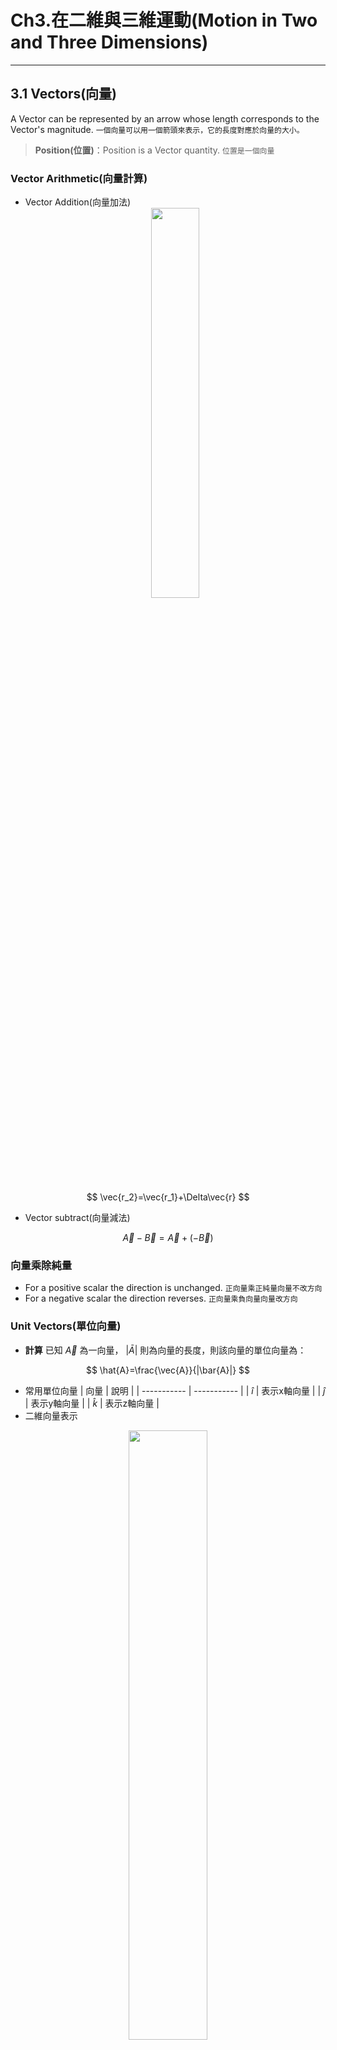 # Ch3.在二維與三維運動(Motion in Two and Three Dimensions)

---

## 3.1 Vectors(向量)

A Vector can be represented by an arrow whose length corresponds to the Vector's magnitude.
`一個向量可以用一個箭頭來表示，它的長度對應於向量的大小。`
> **Position(位置)**：Position is a Vector quantity. `位置是一個向量`

### Vector Arithmetic(向量計算)

* Vector Addition(向量加法)
  <div align='center'><img src=Picture/螢幕快照%202022-10-24%2015-08-49.png width=40% /></div>

$$
\vec{r_2}=\vec{r_1}+\Delta\vec{r}
$$

* Vector subtract(向量減法)

$$
\vec{A}-\vec{B}=\vec{A}+{(-\vec{B})}
$$

### 向量乘除純量

* For a positive scalar the direction is unchanged.
`正向量乘正純量向量不改方向`
* For a negative scalar the direction reverses.
`正向量乘負向量向量改方向`

### Unit Vectors(單位向量)

* **計算**
已知 $\vec{A}$ 為一向量， $|\bar{A}|$ 則為向量的長度，則該向量的單位向量為：

$$
\hat{A}=\frac{\vec{A}}{|\bar{A}|}
$$

* 常用單位向量
  | 向量        | 說明        |
  | ----------- | ----------- |
  | $\hat{i}$ | 表示x軸向量 |
  | $\hat{j}$ | 表示y軸向量 |
  | $\hat{k}$ | 表示z軸向量 |
* 二維向量表示

<div align="center"><img src=Picture/螢幕快照%202022-10-24%2015-22-56.png width=50%></div>

$$
\vec{A}=\vec{A_x}+\vec{A_y}={A_x}\hat{i}+{A_y}\hat{j}
$$

* 三維向量表示

<div align="center"><img src=./Picture/螢幕快照%202022-10-24%2015-23-32.png width=40%></div>

$$
\vec{A}=\vec{A_x}+\vec{A_y}+\vec{A_z}={A_x}\hat{i}+{A_y}\hat{j}+{A_z}\hat{k}
$$

### Vector Components(向量分量)

* 二維平面

<div align="center"><img src=./Picture/2022-10-26-14-34-55.png width=40%></div>

$$
\begin{cases}
  \vec{A_x}\text{是}\vec{A}\text{的x分量} \\
  \vec{A_y}\text{是}\vec{A}\text{的y分量} \\
\end{cases} \rightarrow \vec{A}=\vec{A_x}+\vec{A_y}
$$

$$
\begin{cases}
  {A_x}=|\vec{A_x}|=A\cos\theta \\
  {A_y}=|\vec{A_y}|=A\sin\theta \\
\end{cases}\rightarrow A=\sqrt{{A_x}^2+{A_y}^2}
$$

$$
\tan\theta=\frac{A_y}{A_x} \rightarrow \theta=\tan^{-1}\frac{A_y}{A_x}
$$

* 三維平面
  <div align="center"><img src=./Picture/2022-10-26-15-18-09.png width=40%></div>

  $$
  \begin{split}
    \vec{A}=&\vec{A_x}+\vec{A_y}+\vec{A_z} \\
    =&{A_x}\hat{i}+{A_y}\hat{j}+{A_z}\hat{k} \\
    A=&|\vec{A}|=\sqrt{\vec{A_x}+\vec{A_y}+\vec{A_z}}
  \end{split}
  $$

### 使用單位向量進行向量計算

* $\vec{A}={A_x}\hat{i}+{A_y}\hat{j}$, $\vec{B}={B_x}\hat{i}+{B_y}\hat{j}$
  <div align="center"><img src=./Picture/螢幕快照%202022-10-26%2015-38-36.png width=40%></div>

  > then
  >
  > $$
  >   \vec{A}+\vec{B}=({A_x}+{B_x})\hat{i}+({A_y}+{B_y})\hat{j}
  > $$

#### 例題3.1 Taking a Drive

You drive to a city 160km from home, going $ 35^{\circ} $ N or E
Express your new your position in Unit Vector notation, using an E-W / N-S coordinate system.
`你開車到離家 160 公里的城市，行駛35度 N 或 E，使用 E-W / N-S 坐標係以單位向量表示法表達您的新位置。`
>$$
>\vec{r}={r_x}\hat{i}+{r_y}\hat{j}
> \begin{cases}
  > {r_x}=r\cos \theta=160_{(Km)}\times \cos 35^{\circ}=131_{(km)} \\
  > {r_y}=r\sin \theta=160_{(Km)}\times \sin 35^{\circ}=92_{(km)}
> \end{cases}
> $$
>
> $$
> \therefore \text{The position of the City is }\vec{r}=131\hat{i}+92\hat{j}
> $$

---

## 3.2 Velocity and Acceleration Vectors(速度與加速度向量)

* **Velocity** is the rate of change of Position.
`速度是位置變化的速率`
  * The **average velocity** over a time interval $\Delta t$ is the change in the position vector $\Delta\vec{r}$ divided by the time interval $\Delta t$.
  `在某段時間內的平均速度是位置向量的變化(位移)除以時間的變化量`

  $$
  \bar{\vec{\rm v}}=\frac{\Delta\vec{r}}{\Delta t}
  $$

  * **Instantaneous velocity** is the time derivative of position:
  `瞬間速度是位置和時間的導函數`

  $$
  \vec{\rm v}=\lim_{\Delta t\to 0}\frac{\Delta\vec{r}}{\Delta t}=\frac{\partial\vec{r}}{\partial t}
  $$

* **Acceleration** is the rate of change of velocity.
`加速度是速度變化的速率`
  * 平均加速度

  $$
  \bar{\vec{a}}=\frac{\Delta\vec{v}}{\Delta t}
  $$

  * (瞬間)加速度

  $$
  \vec{a}=\frac{\partial\vec{v}}{\partial t}
  $$

### Velocity and Acceleration in Two Dimensions(在二維的速度和加速度)

* An acceleration $\vec{a}$ acting for time $\Delta t$ produces a velocity change.
`加速度作用於時間時會產生速度的變化`

$$
\Delta\vec{v}=\vec{a}\Delta t
$$

---

## 3.3 Relative Motion(相對運動)

* Motion is Relative $\rightarrow$ requires frame of reference
  `基於參考系統，運動是相對的`
* An object moves with velocity $\vec{v'}$ relative to the first frame of reference.
  `某物體以相對於第一參考系的速度v'移動`
* The first frame moves at $\vec{V}$ relative to the second reference frame.
  `第一參考系的物品相對於第二參考系的速度為V`
* Then the velocity of the object relative to the second frame is $\vec{v}=\vec{v'}+\vec{V}$
  `那麼物體相對於第一參考系的速度為v=v'+V`

---

## 3.4 Constant Acceleration(等加速度)

### 等加速度方程式

* With constant acceleration, the equations for one dimensional motion apply independently in each direction.
`在恆定加速度的情況下，一維運動的方程在每個方向上獨立應用。`
* When motion in two or three dimensions each motion equation stands for 2D or 3D separate equations.
`當在二維或三維中運動時，每個運動方程代表 2D 或 3D 單獨的分量。`

$$
\vec{v}=\vec{v}_0+\vec{a}t
$$

* For example, in two dimensions, the x and y-components of the position vector $\vec{r}$ can be written as:
`例如，在二維中，位置向量r 的 x 和 y 分量可以寫成：`

$$
\vec{r}=\vec{r}_0+\vec{v}_0+\frac{1}{2}\vec{a}t^2 \Rightarrow
\begin{cases}
  x=x_0+v_{x0}t+\frac{1}{2}a_xt^2 \\
  y=y_0+v_{y0}y+\frac{1}{2}a_yt^2
\end{cases}
$$

### 自由落體

<div align=><img src=./Picture/%E8%9E%A2%E5%B9%95%E5%BF%AB%E7%85%A7%202022-10-31%2015-37-11.png width=40%></div>

  > 垂直下落與拋體運動下落間距相同，表明垂直和水平運動是獨立的。

* 垂直下落

$$
\begin{cases}
  x=x_0 \\
  y=y_0-\frac{1}{2}gt^2
\end{cases}
$$

* 拋體運動

$$
\begin{cases}
  x=x_0+v_{x0}t \\
  y=y_0+v_{y0}t-\frac{1}{2}gt^2
\end{cases}
$$

#### 例題 suicide

某生想從頂樓跳下來，假設該樓有33公尺，已知重力加速度$ g=9.8m/s^2 $，求該生會在空中滯空幾秒？若該生向前跳的速度為$ 2m/s $，他會跳得多遠？
<div align="center"><img src=./Picture/IMG_20221031_203723.jpg width=30%></div>

$$
\begin{cases}
  x'=0+2t \\
  0=33-\frac{1}{2}gt^2
\end{cases}
$$

$$
\therefore t=\pm 2.6s=2.6s \\
\rightarrow x=5.2m
$$

---

## 3.5拋體運動

* Motion under the influence of gravity near Earth's surface has essentially constant acceleration $\vec{g}$ whose magnitude is $g=9.8{(m/s^2)}$ , and whose direction is downward.
`在地球表面的物體受向下的重力加速度影響，它的大小g=9.8米/秒平方`
* 拋體運動方程在y軸垂直向上的座標中：

$$
\begin{cases}
  V_x=v_{x0} \\
  v_y=v_{y0}-gt \\
\end{cases}
$$

$$
\begin{cases}
  x=x_0+v_{x0}t \\
  y=y_0+v_{y0}t-\frac{1}{2}gt^2
\end{cases}
$$
